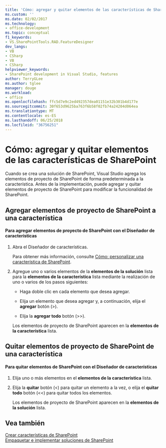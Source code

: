 ```yaml
---
title: 'Cómo: agregar y quitar elementos de las características de SharePoint | Microsoft Docs'
ms.custom: ''
ms.date: 02/02/2017
ms.technology:
- office-development
ms.topic: conceptual
f1_keywords:
- VS.SharePointTools.RAD.FeatureDesigner
dev_langs:
- VB
- CSharp
- VB
- CSharp
helpviewer_keywords:
- SharePoint development in Visual Studio, features
author: TerryGLee
ms.author: tglee
manager: douge
ms.workload:
- office
ms.openlocfilehash: ffc5d7e9c2ed492357dea01151e32b301b4d177e
ms.sourcegitcommit: 30f653d9625ba763f6b58f02fb74a24204d064ea
ms.translationtype: MT
ms.contentlocale: es-ES
ms.lasthandoff: 06/25/2018
ms.locfileid: "36756251"
---
```

# <a name="how-to-add-and-remove-items-to-sharepoint-features"></a>Cómo: agregar y quitar elementos de las características de SharePoint
  Cuando se crea una solución de SharePoint, Visual Studio agrega los elementos de proyecto de SharePoint de forma predeterminada a la característica. Antes de la implementación, puede agregar y quitar elementos de proyecto de SharePoint para modificar la funcionalidad de SharePoint.  
  
## <a name="add-sharepoint-project-items-to-a-feature"></a>Agregar elementos de proyecto de SharePoint a una característica  
  
#### <a name="to-add-sharepoint-project-items-with-the-feature-designer"></a>Para agregar elementos de proyecto de SharePoint con el Diseñador de características  
  
1.  Abra el Diseñador de características.  
  
     Para obtener más información, consulte [Cómo: personalizar una característica de SharePoint](../sharepoint/how-to-customize-a-sharepoint-feature.md).  
  
2.  Agregue uno o varios elementos de la **elementos de la solución** lista para la **elementos de la característica** lista mediante la realización de uno o varios de los pasos siguientes:  
  
    -   Haga doble clic en cada elemento que desea agregar.  
  
    -   Elija un elemento que desea agregar y, a continuación, elija el **agregar** botón (>).  
  
    -   Elija la **agregar todo** botón (>>).  
  
     Los elementos de proyecto de SharePoint aparecen en la **elementos de la característica** lista.  
  
## <a name="remove-sharepoint-project-items-from-a-feature"></a>Quitar elementos de proyecto de SharePoint de una característica  
  
#### <a name="to-remove-sharepoint-items-with-the-feature-designer"></a>Para quitar elementos de SharePoint con el Diseñador de características
  
1.  Elija uno o más elementos en el **elementos de la característica** lista.  
  
2.  Elija la **quitar** botón (<) para quitar un elemento a la vez, o elija el **quitar todo** botón (<<) para quitar todos los elementos.  
  
     Los elementos de proyecto de SharePoint aparecen en la **elementos de la solución** lista.  
  
## <a name="see-also"></a>Vea también
 [Crear características de SharePoint](../sharepoint/creating-sharepoint-features.md)   
 [Empaquetar e implementar soluciones de SharePoint](../sharepoint/packaging-and-deploying-sharepoint-solutions.md)  
  
